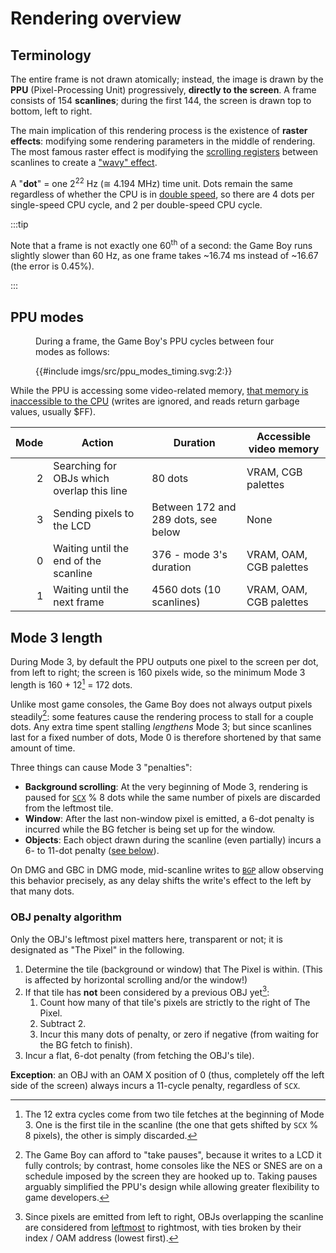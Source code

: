 # Rendering overview

## Terminology

The entire frame is not drawn atomically; instead, the image is drawn by the **<abbr>PPU</abbr>** (Pixel-Processing Unit) progressively, **directly to the screen**.
A frame consists of 154 **scanlines**; during the first 144, the screen is drawn top to bottom, left to right.

The main implication of this rendering process is the existence of **raster effects**: modifying some rendering parameters in the middle of rendering.
The most famous raster effect is modifying the [scrolling registers](<#LCD Position and Scrolling>) between scanlines to create a ["wavy" effect](https://gbdev.io/guides/deadcscroll#effects).

A "**dot**" = one 2<sup>22</sup> Hz (≅ 4.194 MHz) time unit.
Dots remain the same regardless of whether the CPU is in [double speed](<#FF4D — KEY1 (CGB Mode only): Prepare speed switch>), so there are 4 dots per single-speed CPU cycle, and 2 per double-speed CPU cycle.

:::tip

Note that a frame is not exactly one 60<sup>th</sup> of a second: the Game Boy runs slightly slower than 60 Hz, as one frame takes ~16.74 ms instead of ~16.67 (the error is 0.45%).

:::

## PPU modes

<figure><figcaption>

During a frame, the Game Boy's PPU cycles between four modes as follows:

</figcaption>

{{#include imgs/src/ppu_modes_timing.svg:2:}}

</figure>

While the PPU is accessing some video-related memory, [that memory is inaccessible to the CPU](<#Accessing VRAM and OAM>) (writes are ignored, and reads return garbage values, usually $FF).

Mode | Action                                     | Duration                             | Accessible video memory
----:|--------------------------------------------|--------------------------------------|-------------------------
  2  | Searching for OBJs which overlap this line | 80 dots                              | VRAM, CGB palettes
  3  | Sending pixels to the LCD                  | Between 172 and 289 dots, see below  | None
  0  | Waiting until the end of the scanline      | 376 - mode 3's duration              | VRAM, OAM, CGB palettes
  1  | Waiting until the next frame               | 4560 dots (10 scanlines)             | VRAM, OAM, CGB palettes

## Mode 3 length

During Mode 3, by default the PPU outputs one pixel to the screen per dot, from left to right; the screen is 160 pixels wide, so the minimum Mode 3 length is 160 + 12[^first12] = 172 dots.

Unlike most game consoles, the Game Boy does not always output pixels steadily[^crt]: some features cause the rendering process to stall for a couple dots.
Any extra time spent stalling *lengthens* Mode 3; but since scanlines last for a fixed number of dots, Mode 0 is therefore shortened by that same amount of time.

Three things can cause Mode 3 "penalties":

- **Background scrolling**: At the very beginning of Mode 3, rendering is paused for [`SCX`](<#FF42–FF43 — SCY, SCX: Background viewport Y position, X position>) % 8 dots while the same number of pixels are discarded from the leftmost tile.
- **Window**: After the last non-window pixel is emitted, a 6-dot penalty is incurred while the BG fetcher is being set up for the window.
- **Objects**: Each object drawn during the scanline (even partially) incurs a 6- to 11-dot penalty ([see below](<#OBJ penalty algorithm>)).

On DMG and GBC in DMG mode, mid-scanline writes to [`BGP`](<#FF47 — BGP (Non-CGB Mode only): BG palette data>) allow observing this behavior precisely, as any delay shifts the write's effect to the left by that many dots.

### OBJ penalty algorithm

Only the OBJ's leftmost pixel matters here, transparent or not; it is designated as "The Pixel" in the following.

1. Determine the tile (background or window) that The Pixel is within. (This is affected by horizontal scrolling and/or the window!)
2. If that tile has **not** been considered by a previous OBJ yet[^order]:
   1. Count how many of that tile's pixels are strictly to the right of The Pixel.
   2. Subtract 2.
   3. Incur this many dots of penalty, or zero if negative (from waiting for the BG fetch to finish).
3. Incur a flat, 6-dot penalty (from fetching the OBJ's tile).

**Exception**: an OBJ with an OAM X position of 0 (thus, completely off the left side of the screen) always incurs a 11-cycle penalty, regardless of `SCX`.


[^first12]: The 12 extra cycles come from two tile fetches at the beginning of Mode 3. One is the first tile in the scanline (the one that gets shifted by `SCX` % 8 pixels), the other is simply discarded.

[^crt]: The Game Boy can afford to "take pauses", because it writes to a LCD it fully controls; by contrast, home consoles like the NES or SNES are on a schedule imposed by the screen they are hooked up to. Taking pauses arguably simplified the PPU's design while allowing greater flexibility to game developers.

[^order]: Since pixels are emitted from left to right, OBJs overlapping the scanline are considered from [leftmost](<#Byte 1 — X Position>) to rightmost, with ties broken by their index / OAM address (lowest first).
